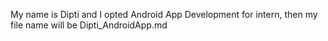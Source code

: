 My name is Dipti and I opted Android App Development for intern, then my file name will be Dipti_AndroidApp.md
